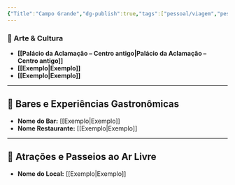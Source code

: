 ```yaml
---
{"Title":"Campo Grande","dg-publish":true,"tags":["pessoal/viagem","pessoal/lugares","SSA"],"permalink":"/3-caixa-de-entrada/campo-grande/","dgPassFrontmatter":true}
---
```


### 🎨 Arte & Cultura
- **[[Palácio da Aclamação – Centro antigo\|Palácio da Aclamação – Centro antigo]]**
- **[[Exemplo\|Exemplo]]**
- **[[Exemplo\|Exemplo]]**
---
## 🍹 Bares e Experiências Gastronômicas
- **Nome do Bar:** [[Exemplo\|Exemplo]]
- **Nome Restaurante:** [[Exemplo\|Exemplo]]
---
## 🌳 Atrações e Passeios ao Ar Livre
- **Nome do Local:** [[Exemplo\|Exemplo]]